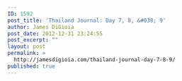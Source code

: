 ```yaml
---
ID: 1592
post_title: 'Thailand Journal: Day 7, 8, &#038; 9'
author: James DiGioia
post_date: 2012-12-31 23:24:55
post_excerpt: ""
layout: post
permalink: >
  http://jamesdigioia.com/thailand-journal-day-7-8-9/
published: true
---
```

